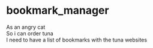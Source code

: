 # bookmark_manager

As an angry cat\
So i can order tuna\
I need to have a list of bookmarks with the tuna websites
